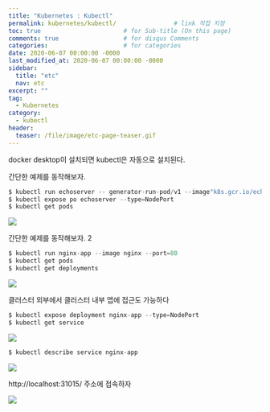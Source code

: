 ```yaml
---
title: "Kubernetes : Kubectl"
permalink: kubernetes/kubectl/                # link 직접 지정
toc: true                       # for Sub-title (On this page)
comments: true                  # for disqus Comments
categories:                     # for categories
date: 2020-06-07 00:00:00 -0000
last_modified_at: 2020-06-07 00:00:00 -0000
sidebar:
  title: "etc"
  nav: etc
excerpt: ""
tag:
  - Kubernetes
category:
  - kubectl
header:
  teaser: /file/image/etc-page-teaser.gif
---
```


docker desktop이 설치되면 kubectl은 자동으로 설치된다.

간단한 예제를 동작해보자.

```s
$ kubectl run echoserver -- generator-run-pod/v1 --image"k8s.gcr.io/echoserver:1.10" --port==8080
$ kubectl expose po echoserver --type=NodePort
$ kubectl get pods
```

![](/file/image/kubernetes-kubectl-01.png)

간단한 예제를 동작해보자. 2

```s
$ kubectl run nginx-app --image nginx --port=80
$ kubectl get pods
$ kubectl get deployments
```

![](/file/image/kubernetes-kubectl-02.png)

클러스터 외부에서 클러스터 내부 앱에 접근도 가능하다

```s
$ kubectl expose deployment nginx-app --type=NodePort
$ kubectl get service
```

![](/file/image/kubernetes-kubectl-03.png)

```s
$ kubectl describe service nginx-app
```

![](/file/image/kubernetes-kubectl-04.png)

http://localhost:31015/ 주소에 접속하자

![](/file/image/kubernetes-kubectl-05.png)